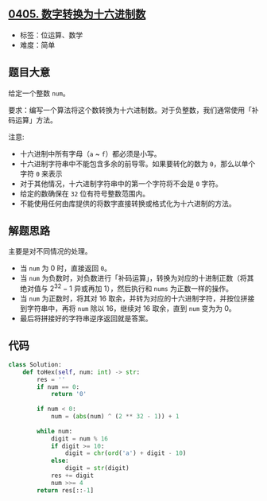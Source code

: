 ## [0405. 数字转换为十六进制数](https://leetcode-cn.com/problems/convert-a-number-to-hexadecimal)

- 标签：位运算、数学
- 难度：简单

## 题目大意

给定一个整数 `num`。

要求：编写一个算法将这个数转换为十六进制数。对于负整数，我们通常使用「补码运算」方法。

注意:

- 十六进制中所有字母（`a` ~ `f`）都必须是小写。
- 十六进制字符串中不能包含多余的前导零。如果要转化的数为 `0`，那么以单个字符 `0` 来表示
- 对于其他情况，十六进制字符串中的第一个字符将不会是 `0` 字符。 
- 给定的数确保在 `32` 位有符号整数范围内。
- 不能使用任何由库提供的将数字直接转换或格式化为十六进制的方法。

## 解题思路

主要是对不同情况的处理。

- 当 `num` 为 0 时，直接返回 `0`。
- 当 `num` 为负数时，对负数进行「补码运算」，转换为对应的十进制正数（将其绝对值与 $2^{32} - 1$ 异或再加 1），然后执行和 `nums` 为正数一样的操作。
- 当 `num` 为正数时，将其对 16 取余，并转为对应的十六进制字符，并按位拼接到字符串中，再将 `num` 除以 16，继续对 16 取余，直到 `num` 变为为 0。
- 最后将拼接好的字符串逆序返回就是答案。

## 代码

```Python
class Solution:
    def toHex(self, num: int) -> str:
        res = ''
        if num == 0:
            return '0'
        
        if num < 0:
            num = (abs(num) ^ (2 ** 32 - 1)) + 1
        
        while num:
            digit = num % 16
            if digit >= 10:
                digit = chr(ord('a') + digit - 10)
            else:
                digit = str(digit)
            res += digit
            num >>= 4
        return res[::-1]
```

